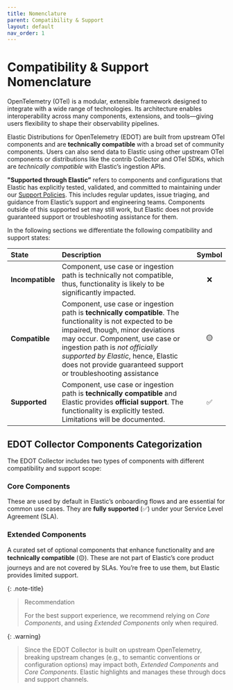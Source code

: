 ```yaml
---
title: Nomenclature
parent: Compatibility & Support
layout: default
nav_order: 1
---
```


# Compatibility & Support Nomenclature

OpenTelemetry (OTel) is a modular, extensible framework designed to integrate with a wide range of technologies. Its architecture enables interoperability across many components, extensions, and tools—giving users flexibility to shape their observability pipelines.

Elastic Distributions for OpenTelemetry (EDOT) are built from upstream OTel components and are **technically compatible** with a broad set of community components. Users can also send data to Elastic using other upstream OTel components or distributions like the contrib Collector and OTel SDKs, which are *technically compatible* with Elastic’s ingestion APIs.

**"Supported through Elastic”** refers to components and configurations that Elastic has explicitly tested, validated, and committed to maintaining under our [Support Policies](https://www.elastic.co/support). This includes regular updates, issue triaging, and guidance from Elastic’s support and engineering teams. Components outside of this supported set may still work, but Elastic does not provide guaranteed support or troubleshooting assistance for them.

In the following sections we differentiate the following compatibility and support states:

| State            | Description                                                                                                                                                                                                                                                                                                               | Symbol |
|:-----------------|:--------------------------------------------------------------------------------------------------------------------------------------------------------------------------------------------------------------------------------------------------------------------------------------------------------------------------|:------:|
| **Incompatible** | Component, use case or ingestion path is technically not compatible, thus, functionality is likely to be significantly impacted.                                                                                                                                                                                          |   ❌    |
| **Compatible**   | Component, use case or ingestion path is **technically compatible**. The functionality is not expected to be impaired, though, minor deviations may occur. Component, use case or ingestion path is *not officially supported by Elastic*, hence, Elastic does not provide guaranteed support or troubleshooting assistance |   🟡   |
| **Supported**    | Component, use case or ingestion path is **technically compatible** and Elastic provides **official support**. The functionality is explicitly tested. Limitations will be documented.                                                                                                                                    |   ✅    |

## EDOT Collector Components Categorization
The EDOT Collector includes two types of components with different compatibility and support scope:

### Core Components

These are used by default in Elastic’s onboarding flows and are essential for common use cases. 
They are **fully supported** (✅) under your Service Level Agreement (SLA).

### Extended Components

A curated set of optional components that enhance functionality and are **technically compatible** (🟡). 
These are not part of Elastic’s core product journeys and are not covered by SLAs. 
You’re free to use them, but Elastic provides limited support.

{: .note-title}
> Recommendation
>
> For the best support experience, we recommend relying on *Core Components*, and using *Extended Components* only when required.

{: .warning}
> Since the EDOT Collector is built on upstream OpenTelemetry, breaking upstream changes (e.g., to semantic conventions or configuration options) may impact both, *Extended Components* and *Core Components*. Elastic highlights and manages these through docs and support channels.
